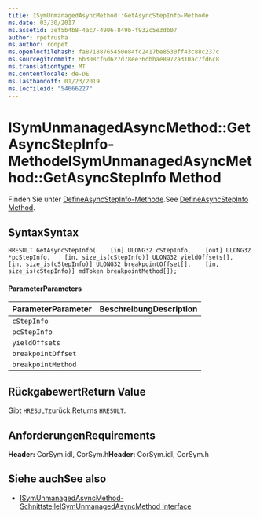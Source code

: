 ```yaml
---
title: ISymUnmanagedAsyncMethod::GetAsyncStepInfo-Methode
ms.date: 03/30/2017
ms.assetid: 3ef5b4b8-4ac7-4906-849b-f932c5e3db07
author: rpetrusha
ms.author: ronpet
ms.openlocfilehash: fa87188765450e84fc2417be8530ff43c88c237c
ms.sourcegitcommit: 6b308cf6d627d78ee36dbbae8972a310ac7fd6c8
ms.translationtype: MT
ms.contentlocale: de-DE
ms.lasthandoff: 01/23/2019
ms.locfileid: "54666227"
---
```

# <a name="isymunmanagedasyncmethodgetasyncstepinfo-method"></a><span data-ttu-id="a9ec4-102">ISymUnmanagedAsyncMethod::GetAsyncStepInfo-Methode</span><span class="sxs-lookup"><span data-stu-id="a9ec4-102">ISymUnmanagedAsyncMethod::GetAsyncStepInfo Method</span></span>
<span data-ttu-id="a9ec4-103">Finden Sie unter [DefineAsyncStepInfo-Methode](../../../../docs/framework/unmanaged-api/diagnostics/isymunmanagedasyncmethodpropertieswriter-defineasyncstepinfo-method.md).</span><span class="sxs-lookup"><span data-stu-id="a9ec4-103">See [DefineAsyncStepInfo Method](../../../../docs/framework/unmanaged-api/diagnostics/isymunmanagedasyncmethodpropertieswriter-defineasyncstepinfo-method.md).</span></span>  
  
## <a name="syntax"></a><span data-ttu-id="a9ec4-104">Syntax</span><span class="sxs-lookup"><span data-stu-id="a9ec4-104">Syntax</span></span>  
  
```idl  
HRESULT GetAsyncStepInfo(    [in] ULONG32 cStepInfo,    [out] ULONG32 *pcStepInfo,    [in, size_is(cStepInfo)] ULONG32 yieldOffsets[],    [in, size_is(cStepInfo)] ULONG32 breakpointOffset[],    [in, size_is(cStepInfo)] mdToken breakpointMethod[]);  
```  
  
#### <a name="parameters"></a><span data-ttu-id="a9ec4-105">Parameter</span><span class="sxs-lookup"><span data-stu-id="a9ec4-105">Parameters</span></span>  
  
|<span data-ttu-id="a9ec4-106">Parameter</span><span class="sxs-lookup"><span data-stu-id="a9ec4-106">Parameter</span></span>|<span data-ttu-id="a9ec4-107">Beschreibung</span><span class="sxs-lookup"><span data-stu-id="a9ec4-107">Description</span></span>|  
|---------------|-----------------|  
|`cStepInfo`||  
|`pcStepInfo`||  
|`yieldOffsets`||  
|`breakpointOffset`||  
|`breakpointMethod`||  
  
## <a name="return-value"></a><span data-ttu-id="a9ec4-108">Rückgabewert</span><span class="sxs-lookup"><span data-stu-id="a9ec4-108">Return Value</span></span>  
 <span data-ttu-id="a9ec4-109">Gibt `HRESULT`zurück.</span><span class="sxs-lookup"><span data-stu-id="a9ec4-109">Returns `HRESULT`.</span></span>  
  
## <a name="requirements"></a><span data-ttu-id="a9ec4-110">Anforderungen</span><span class="sxs-lookup"><span data-stu-id="a9ec4-110">Requirements</span></span>  
 <span data-ttu-id="a9ec4-111">**Header:** CorSym.idl, CorSym.h</span><span class="sxs-lookup"><span data-stu-id="a9ec4-111">**Header:** CorSym.idl, CorSym.h</span></span>  
  
## <a name="see-also"></a><span data-ttu-id="a9ec4-112">Siehe auch</span><span class="sxs-lookup"><span data-stu-id="a9ec4-112">See also</span></span>
- [<span data-ttu-id="a9ec4-113">ISymUnmanagedAsyncMethod-Schnittstelle</span><span class="sxs-lookup"><span data-stu-id="a9ec4-113">ISymUnmanagedAsyncMethod Interface</span></span>](../../../../docs/framework/unmanaged-api/diagnostics/isymunmanagedasyncmethod-interface.md)
